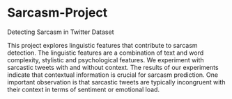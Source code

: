 # Sarcasm-Project
Detecting Sarcasm in Twitter Dataset

This project explores linguistic features that contribute to sarcasm detection. The linguistic features are a combination of text and word complexity, stylistic and psychological features. We experiment with sarcastic tweets with and without context. The results of our experiments indicate that contextual information is crucial for sarcasm prediction. One important observation is that sarcastic tweets are typically incongruent with their context in terms of sentiment or emotional load.
